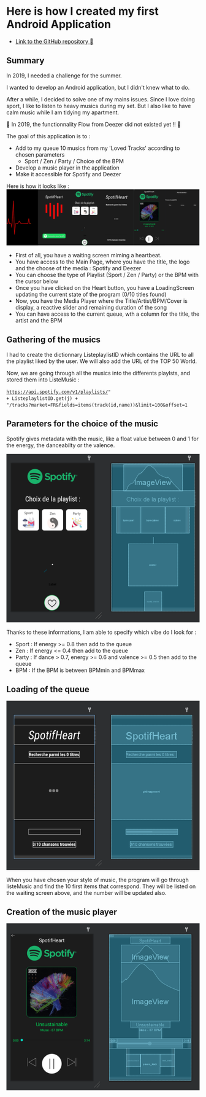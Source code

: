 # Here is how I created my first Android Application

- [Link to the GitHub repository 👋](https://github.com/wTrystan/deezHeart)

## Summary

In 2019, I needed a challenge for the summer.

I wanted to develop an Android application, but I didn't knew what to do.

After a while, I decided to solve one of my mains issues.
Since I love doing sport, I like to listen to heavy musics during my set. But I also like to have calm music while I am tidying my apartment.

👋 In 2019, the functionnality Flow from Deezer did not existed yet !! 👋

The goal of this application is to :
- Add to my queue 10 musics from my 'Loved Tracks' according to chosen parameters
	- Sport / Zen / Party / Choice of the BPM
- Develop a music player in the application
- Make it accessible for Spotify and Deezer

Here is how it looks like :
<img src='/img_android/summary.png'>

- First of all, you have a waiting screen miming a heartbeat.
- You have access to the Main Page, where you have the title, the logo and the choose of the media : Spotify and Deezer
- You can choose the type of Playlist (Sport / Zen / Party) or the BPM with the cursor below
- Once you have clicked on the Heart button, you have a LoadingScreen updating the current state of the program (0/10 titles found)
- Now, you have the Media Player where the Title/Artist/BPM/Cover is display, a reactive slider and remaining duration of the song
- You can have access to the current queue, wth a column for the title, the artist and the BPM

## Gathering of the musics

I had to create the dictionnary ListeplaylistID which contains the URL to all the playlist liked by the user.
We will also add the URL of the TOP 50 World.

Now, we are going through all the musics into the differents playlsts, and stored them into ListeMusic :

<code>https://api.spotify.com/v1/playlists/" + ListeplaylistID.get(j) + "/tracks?market=FR&fields=items(track(id,name))&limit=100&offset=1 </code>

## Parameters for the choice of the music
Spotify gives metadata with the music, like a float value between 0 and 1 for the energy, the danceabilty or the valence.

<img src='/img_android/spotify_Connect.PNG'>

Thanks to these informations, I am able to specify which vibe do I look for :

- Sport : If energy >= 0.8 then add to the queue
- Zen : If energy <= 0.4 then add to the queue
- Party : If dance > 0.7, energy >= 0.6 and valence >= 0.5 then add to the queue
- BPM : If the BPM is between BPMmin and BPMmax

## Loading of the queue

<img src='/img_android/waiting_screen.PNG'>

When you have chosen your style of music, the program will go through listeMusic and find the 10 first items that correspond.
They will be listed on the waiting screen above, and the number will be updated also. 

## Creation of the music player

<img src='/img_android/spotify_player.PNG'>

